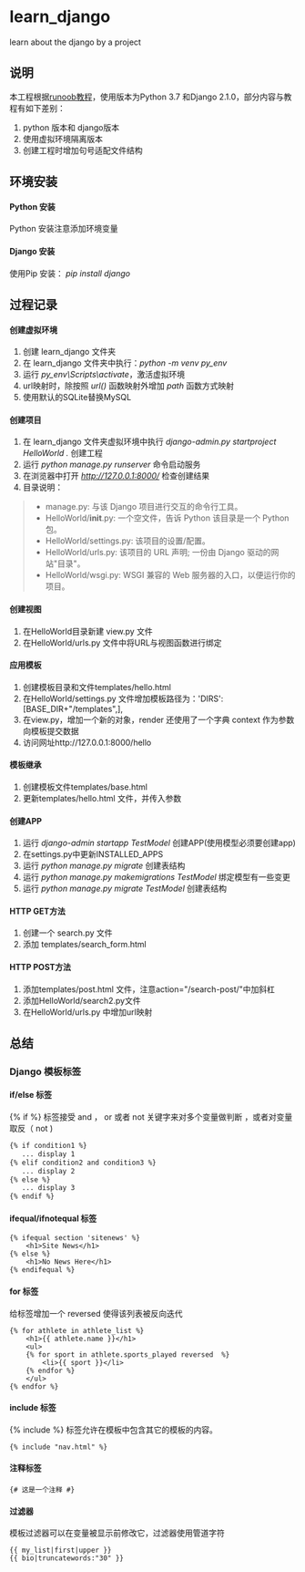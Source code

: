 # learn_django
learn about the django by a project

## 说明
本工程根据[runoob教程](http://www.runoob.com/django/django-tutorial.html)，使用版本为Python 3.7 和Django 2.1.0，部分内容与教程有如下差别：
1. python 版本和 django版本
2. 使用虚拟环境隔离版本
3. 创建工程时增加句号适配文件结构




## 环境安装
 
#### Python 安装
  Python 安装注意添加环境变量

#### Django 安装
  使用Pip 安装： 
*pip install django*


## 过程记录
#### 创建虚拟环境
  1. 创建 learn_django 文件夹
  2. 在 learn_django 文件夹中执行：*python -m venv py_env*
  3. 运行 *py_env\Scripts\activate*，激活虚拟环境
  4. url映射时，除按照 *url()* 函数映射外增加 *path* 函数方式映射
  5. 使用默认的SQLite替换MySQL



#### 创建项目
  1. 在 learn_django 文件夹虚拟环境中执行 *django-admin.py startproject HelloWorld .* 创建工程
  2. 运行 *python manage.py runserver* 命令启动服务
  3. 在浏览器中打开 *http://127.0.0.1:8000/* 检查创建结果
  4. 目录说明：
> * manage.py: 与该 Django 项目进行交互的命令行工具。
> * HelloWorld/__init__.py: 一个空文件，告诉 Python 该目录是一个 Python 包。
> * HelloWorld/settings.py: 该项目的设置/配置。
> * HelloWorld/urls.py: 该项目的 URL 声明; 一份由 Django 驱动的网站"目录"。
> * HelloWorld/wsgi.py: WSGI 兼容的 Web 服务器的入口，以便运行你的项目。


#### 创建视图
  1. 在HelloWorld目录新建 view.py 文件
  2. 在HelloWorld/urls.py 文件中将URL与视图函数进行绑定

#### 应用模板
  1. 创建模板目录和文件templates/hello.html
  2. 在HelloWorld/settings.py 文件增加模板路径为：'DIRS': [BASE_DIR+"/templates",],
  3. 在view.py，增加一个新的对象，render 还使用了一个字典 context 作为参数向模板提交数据
  4. 访问网址http://127.0.0.1:8000/hello


#### 模板继承
  1. 创建模板文件templates/base.html 
  2. 更新templates/hello.html 文件，并传入参数


#### 创建APP
  1. 运行 *django-admin startapp TestModel* 创建APP(使用模型必须要创建app)
  2. 在settings.py中更新INSTALLED_APPS
  3. 运行 *python manage.py migrate* 创建表结构
  4. 运行 *python manage.py makemigrations TestModel*  绑定模型有一些变更
  5. 运行 *python manage.py migrate TestModel* 创建表结构

#### HTTP GET方法
  1. 创建一个 search.py 文件
  2. 添加 templates/search_form.html

#### HTTP POST方法
  1. 添加templates/post.html 文件，注意action="/search-post/"中加斜杠
  2. 添加HelloWorld/search2.py文件
  3. 在HelloWorld/urls.py 中增加url映射






## 总结
### Django 模板标签
#### if/else 标签
  {% if %} 标签接受 and ， or 或者 not 关键字来对多个变量做判断 ，或者对变量取反（ not )
``` html
{% if condition1 %}
   ... display 1
{% elif condition2 and condition3 %}
   ... display 2
{% else %}
   ... display 3
{% endif %}
```

#### ifequal/ifnotequal 标签

```
{% ifequal section 'sitenews' %}
    <h1>Site News</h1>
{% else %}
    <h1>No News Here</h1>
{% endifequal %}
```

#### for 标签
  给标签增加一个 reversed 使得该列表被反向迭代
```
{% for athlete in athlete_list %}
    <h1>{{ athlete.name }}</h1>
    <ul>
    {% for sport in athlete.sports_played reversed  %}
        <li>{{ sport }}</li>
    {% endfor %}
    </ul>
{% endfor %}
```

#### include 标签
  {% include %} 标签允许在模板中包含其它的模板的内容。
```
{% include "nav.html" %}
```

#### 注释标签
```
{# 这是一个注释 #} 
```

#### 过滤器
  模板过滤器可以在变量被显示前修改它，过滤器使用管道字符

```
{{ my_list|first|upper }}
{{ bio|truncatewords:"30" }}
```